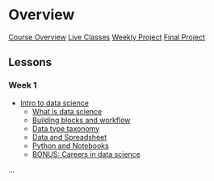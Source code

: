 # Overview

[Course Overview](course-overview.md)
[Live Classes](live-classes.md)
[Weekly Project](weekly-project.md)
[Final Project](final-project.md)

## Lessons

### Week 1

- [Intro to data science](lessons/intro-to-data-science.md)
    - [What is data science](lessons/intro-to-data/what-is-data-science.md)
    - [Building blocks and workflow](lessons/intro-to-data/ds-bulding-blocks.md)
    - [Data type taxonomy](lessons/intro-to-data/data-and-data-categories.md)
    - [Data and Spreadsheet](lessons/intro-to-data/data-science-tools.md)
    - [Python and Notebooks](lessons/intro-to-data/python-notebooks.md)
    - [BONUS: Careers in data science](lessons/intro-to-data/careers-ds.md)

<!-- ### Week 2

- [Data collection and cleaning](lessons/intro-to-data-science.md)
    - [Data sources and collection](lessons/intro-to-data/what-is-data-science.md)
    - [Data types and structures](lessons/intro-to-data/ds-bulding-blocks.md)
    - [Data cleaning](lessons/intro-to-data/data-and-data-categories.md)
    - [Statistical analysis](lessons/intro-to-data/data-and-data-categories.md)
    - [Python and Notebooks](lessons/intro-to-data/data-and-data-categories.md)
        - [Bonus: GDPR and data privacy](lessons/intro-to-data/data-and-data-categories.md) -->
...
